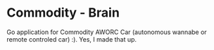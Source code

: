 # Commodity - Brain

Go application for Commodity AWORC Car (autonomous wannabe or remote controled car) :). Yes, I made that up.

